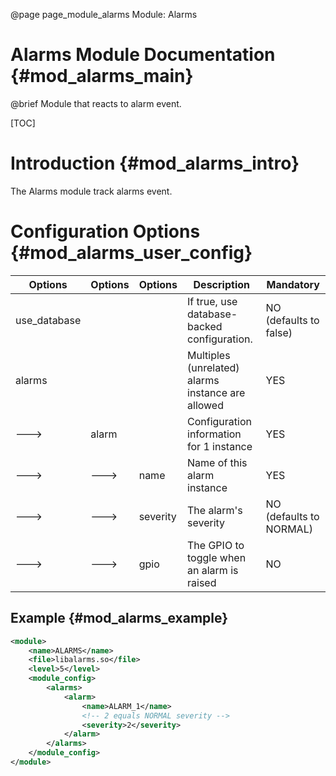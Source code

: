 @page page_module_alarms Module: Alarms

Alarms Module Documentation {#mod_alarms_main}
================================================

@brief Module that reacts to alarm event.

[TOC]

Introduction {#mod_alarms_intro}
=================================

The Alarms module track alarms event.

Configuration Options {#mod_alarms_user_config}
================================================

Options      | Options   | Options      | Description                                                       | Mandatory
-------------|-----------|--------------|-------------------------------------------------------------------|-----------
use_database |           |              | If true, use database-backed configuration.                       | NO (defaults to false)
alarms       |           |              | Multiples (unrelated) alarms instance are allowed                 | YES
--->         | alarm     |              | Configuration information for 1 instance                          | YES
--->         | --->      | name         | Name of this alarm instance                                       | YES
--->         | --->      | severity     | The alarm's severity                                              | NO (defaults to NORMAL)
--->         | --->      | gpio         | The GPIO to toggle when an alarm is raised                        | NO


Example {#mod_alarms_example}
-----------------------------

~~~~~~~~~~~~~~~~~~~~~~~~~~~~~~~~~~~~~~~~~~~~~~~~~~~.xml
<module>
    <name>ALARMS</name>
    <file>libalarms.so</file>
    <level>5</level>
    <module_config>
        <alarms>
            <alarm>
                <name>ALARM_1</name>
                <!-- 2 equals NORMAL severity -->
                <severity>2</severity>
            </alarm>
        </alarms>
    </module_config>
</module>
~~~~~~~~~~~~~~~~~~~~~~~~~~~~~~~~~~~~~~~~~~~~~~~~~~~
